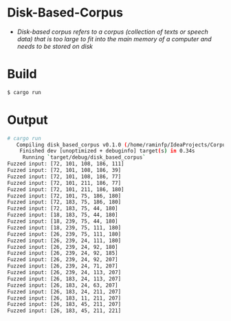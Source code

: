 # Disk-Based-Corpus

* _Disk-based corpus refers to a corpus (collection of texts or speech data) that is too large to fit into the main memory of a computer and needs to be stored on disk_


# Build
```bash
$ cargo run
```
# Output
```bash
# cargo run 
   Compiling disk_based_corpus v0.1.0 (/home/raminfp/IdeaProjects/Corpus/disk_based_corpus)
    Finished dev [unoptimized + debuginfo] target(s) in 0.34s
     Running `target/debug/disk_based_corpus`
Fuzzed input: [72, 101, 108, 186, 111]
Fuzzed input: [72, 101, 108, 186, 39]
Fuzzed input: [72, 101, 108, 186, 77]
Fuzzed input: [72, 101, 211, 186, 77]
Fuzzed input: [72, 101, 211, 186, 180]
Fuzzed input: [72, 101, 75, 186, 180]
Fuzzed input: [72, 183, 75, 186, 180]
Fuzzed input: [72, 183, 75, 44, 180]
Fuzzed input: [18, 183, 75, 44, 180]
Fuzzed input: [18, 239, 75, 44, 180]
Fuzzed input: [18, 239, 75, 111, 180]
Fuzzed input: [26, 239, 75, 111, 180]
Fuzzed input: [26, 239, 24, 111, 180]
Fuzzed input: [26, 239, 24, 92, 180]
Fuzzed input: [26, 239, 24, 92, 185]
Fuzzed input: [26, 239, 24, 92, 207]
Fuzzed input: [26, 239, 24, 71, 207]
Fuzzed input: [26, 239, 24, 113, 207]
Fuzzed input: [26, 183, 24, 113, 207]
Fuzzed input: [26, 183, 24, 63, 207]
Fuzzed input: [26, 183, 24, 211, 207]
Fuzzed input: [26, 183, 11, 211, 207]
Fuzzed input: [26, 183, 45, 211, 207]
Fuzzed input: [26, 183, 45, 211, 221]

```